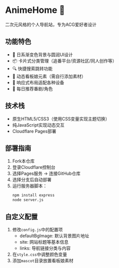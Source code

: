 # AnimeHome 🎏

二次元风格的个人导航站，专为ACG爱好者设计

## 功能特色
- 🎨 日系渐变色背景与圆润UI设计
- 📦 卡片式分类管理（追番平台/资源社区/同人创作等）
- 🔍 快捷搜索跳转功能
- 🦊 动态看板娘元素（需自行添加素材）
- 📱 响应式布局适配各种设备
- 🌸 每日推荐番剧/角色

## 技术栈
- 原生HTML5/CSS3（使用CSS变量实现主题切换）
- 纯JavaScript实现动态交互
- Cloudflare Pages部署

## 部署指南
1. Fork本仓库
2. 登录Cloudflare控制台
3. 选择Pages服务 -> 连接GitHub仓库
4. 选择分支后自动部署
5. 运行服务器脚本：
   ```bash
   npm install express
   node server.js
   ```

## 自定义配置
1. 修改`config.js`中的配置项
   - defaultBgImage: 默认背景图片地址
   - site: 网站标题等基本信息
   - links: 导航链接分类与内容
2. 在`style.css`中调整颜色变量
3. 添加`mascot`目录放置看板娘素材 